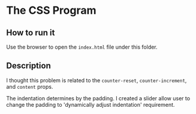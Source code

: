 # The CSS Program

## How to run it

Use the browser to open the `index.html` file under this folder.

## Description

I thought this problem is related to the `counter-reset`, `counter-increment`, and `content` props.

The indentation determines by the padding. I created a slider allow user to change the padding to 'dynamically adjust indentation' requirement.
